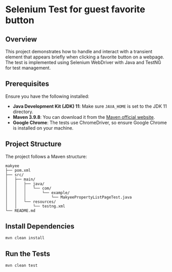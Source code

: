 # Selenium Test for guest favorite button

## Overview

This project demonstrates how to handle and interact with a transient element that appears briefly when clicking a favorite button on a webpage. The test is implemented using Selenium WebDriver with Java and TestNG for test management.

## Prerequisites

Ensure you have the following installed:

- **Java Development Kit (JDK) 11**: Make sure `JAVA_HOME` is set to the JDK 11 directory.
- **Maven 3.9.8**: You can download it from the [Maven official website](https://maven.apache.org/download.cgi).
- **Google Chrome**: The tests use ChromeDriver, so ensure Google Chrome is installed on your machine.

## Project Structure

The project follows a Maven structure:

```
makyee
├── pom.xml
├── src/
│   ├── main/
│   │   ├── java/
│   │   │   └── com/
│   │   │       └── example/
│   │   │           └── MakyeePropertyListPageTest.java
│   │   └── resources/
│   │       └── testng.xml
└── README.md
```

##  Install Dependencies

```
mvn clean install
```

##  Run the Tests

```
mvn clean test
```


